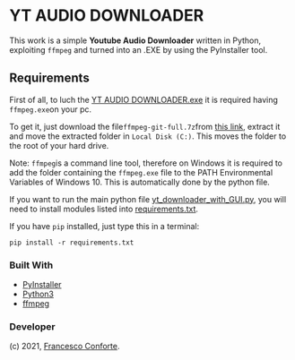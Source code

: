 # YT AUDIO DOWNLOADER

This work is a simple **Youtube Audio Downloader** written in Python, exploiting `ffmpeg` and turned into an .EXE by using the PyInstaller tool.

## **Requirements**

First of all, to luch the [YT AUDIO DOWNLOADER.exe](https://github.com/francecon/YT-AUDIO-DOWNLOADER/blob/main/YT%20AUDIO%20DOWNLOADER.exe) it is required having `ffmpeg.exe`on your pc.

To get it, just download the file`ffmpeg-git-full.7z`from [this link](https://www.gyan.dev/ffmpeg/builds/ffmpeg-git-essentials.7z), extract it and move the extracted folder in `Local Disk (C:)`. This moves the folder to the root of your hard drive.

Note: `ffmpeg`is a command line tool, therefore on Windows it is required to add the folder containing the `ffmpeg.exe` file to the PATH Environmental Variables of Windows 10. This is automatically done by the python file.

If you want to run the main python file [yt_downloader_with_GUI.py](https://github.com/francecon/YT-AUDIO-DOWNLOADER/blob/main/yt_downloader_with_GUI.py), you will need to install modules listed into [requirements.txt](https://github.com/francecon/YT-AUDIO-DOWNLOADER/blob/main/requirements.txt).

If you have `pip` installed, just type this in a terminal:

```shell
pip install -r requirements.txt
```

### Built With

* [PyInstaller](https://www.pyinstaller.org/)
* [Python3](https://www.python.org/download/releases/3.0/)
* [ffmpeg](https://ffmpeg.org/)

### Developer

(c) 2021, [Francesco Conforte](https://github.com/FrancescoConforte).
